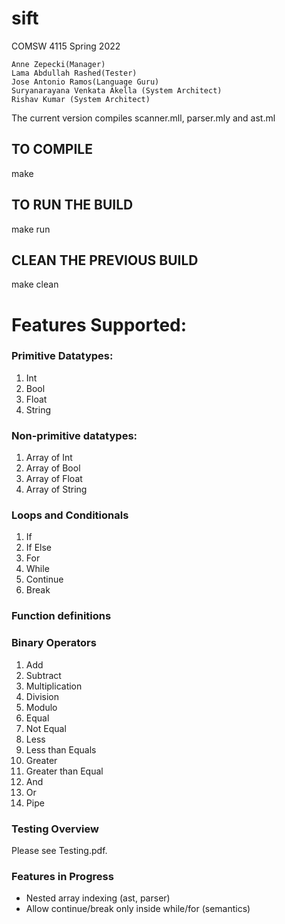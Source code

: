 # sift
COMSW 4115 Spring 2022


```
Anne Zepecki(Manager)
Lama Abdullah Rashed(Tester)
Jose Antonio Ramos(Language Guru)
Suryanarayana Venkata Akella (System Architect)
Rishav Kumar (System Architect)

```
The current version compiles scanner.mll, parser.mly and ast.ml

## TO COMPILE
make

## TO RUN THE BUILD
make run

## CLEAN THE PREVIOUS BUILD
make clean

# Features Supported:

### Primitive Datatypes:

1. Int
2. Bool
3. Float
4. String

### Non-primitive datatypes:
1. Array of Int 
2. Array of Bool
3. Array of Float
4. Array of String

### Loops and Conditionals

1. If
2. If Else
3. For
4. While
5. Continue
6. Break

### Function definitions

### Binary Operators

1. Add
2. Subtract
3. Multiplication
4. Division
5. Modulo
6. Equal
5. Not Equal
6. Less
7. Less than Equals
8. Greater
9. Greater than Equal
10. And
11. Or
12. Pipe

### Testing Overview 

Please see Testing.pdf. 

### Features in Progress

* Nested array indexing (ast, parser)
* Allow continue/break only inside while/for (semantics)